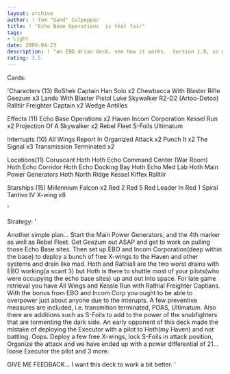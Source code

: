 ```yaml
---
layout: archive
author: ! Tom "Gand" Culpepper
title: ! "Echo Base Operations  is that fair"
tags:
- Light
date: 2000-04-23
description: ! "an EBO drian deck, see how it works.  Version 1.0, so give me as much help with it as you can."
rating: 3.5
---
```

Cards: 

'Characters (13)
BoShek
Captain Han Solo  x2
Chewbacca With Blaster Rifle
Geezum	x3
Lando With Blaster Pistol
Luke Skywalker
R2-D2 (Artoo-Detoo)
Ralltiir Freighter Captain  x2
Wedge Antilles

Effects (11)
Echo Base Operations  x2
Haven
Incom Corporation
Kessel Run  x2
Projection Of A Skywalker  x2
Rebel Fleet
S-Foils
Ultimatum

Interrupts (10)
All Wings Report In
Organized Attack  x2
Punch It  x2
The Signal  x3
Transmission Terminated  x2


Locations(11)
Coruscant
Hoth
Hoth Echo Command Center (War Room)
Hoth Echo Corridor
Hoth Echo Docking Bay
Hoth Echo Med Lab
Hoth Main Power Generators
Hoth North Ridge
Kessel
Kiffex
Ralltiir


Starships (15)
Millennium Falcon  x2
Red 2
Red 5
Red Leader In Red 1
Spiral
Tantive IV
X-wing	x8

'

Strategy: '

  Another simple plan...  Start the Main Power Generators, and the 4th marker as well as Rebel Fleet.  Get Geezum out ASAP and get to work on pulling those Echo Base sites.  Then set up EBO and Incom Corporation(deep within the base) to deploy a bunch of free X-wings to the Haven and other systems and drain like mad.
  Hoth and Rathiall are the two worst drains with EBO working(a scant 3) but Hoth is there to shuttle most of your pilots(who were occupying the echo base sites) up and out into space.
  For late game retrieval you have All Wings and Kessle Run with Rathial Freighter Captians.
  With the bonus from EBO and Incom Corp you ought to be able to overpower just about anyone due to the interupts.
  A few preventive measures are included, i.e. transmition terminated, POAS, Ultimatum.  Also there are additions such as S-Foils to add to the power of the snubfighters that are tormenting the dark side.
  An early opponent of this deck made the mistake of deploying the Executor with a pilot to Hoth(my Haven) and not battling.  Oops.  Deploy a few free X-wings, lock S-Foils in attack position, Organize the attack and we have ended up with a power differential of 21...  loose Executor the pilot and 3 more.

GIVE ME FEEDBACK...  I want this deck to work a bit better.  '